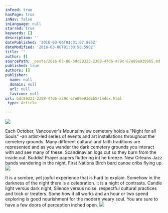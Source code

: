 ```yaml
---
inFeed: true
hasPage: true
inNav: false
inLanguage: null
starred: true
keywords: []
description: ''
datePublished: '2016-03-06T01:31:07.885Z'
dateModified: '2016-03-06T01:30:58.590Z'
title: ''
author: []
sourcePath: _posts/2016-03-06-bdc89323-2388-4fd6-a79c-67e89e9306b5.md
published: true
authors: []
publisher:
  name: null
  domain: null
  url: null
  favicon: null
url: bdc89323-2388-4fd6-a79c-67e89e9306b5/index.html
_type: Article

---
```

![](https://the-grid-user-content.s3-us-west-2.amazonaws.com/67b69fa8-da24-4b8b-953a-a3e1ae7279a4.jpg)

Each October, Vancouver's Mountainview cemetery holds a "Night for all Souls" -an artist-led series of events and art installations throughout the cemetery grounds. Many different cultural and faith traditions are represented and as you wander the dark cemetery grounds you interact with and see many of these. Scandinavian logs cut so they burn from the inside out. Buddist Prayer papers fluttering int he breeze. New Orleans Jazz bands wandering in the night. First Nations Birch bard canoe cribs flying up.
![](https://the-grid-user-content.s3-us-west-2.amazonaws.com/cefe483d-69c1-40e3-be51-6beedddb083e.jpg)

It is a sombre, yet joyful experience that is hard to explain. Somehow in the darkness of the night there is a celebration. it is a night of contrasts. Candle light versus dark night, Silence versus noise. respectful cultural practices and trick or treaters. Some how it all works and an hour or two spend exploring is good nourishment for the modern weary soul. You are sure to have a few doors of perception inched open.
![](https://the-grid-user-content.s3-us-west-2.amazonaws.com/adf447ac-4a00-4525-a891-2f900b2608ca.jpg)